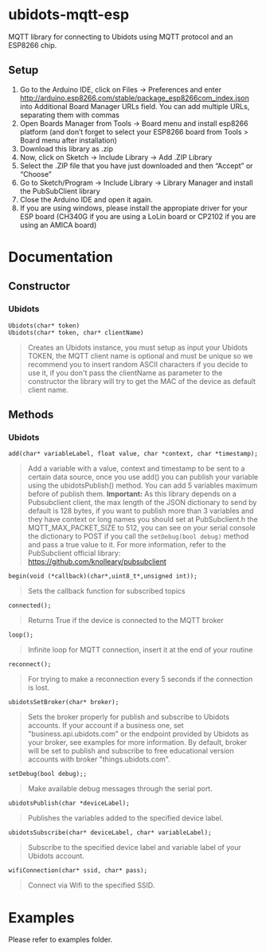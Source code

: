 # ubidots-mqtt-esp

MQTT library for connecting to Ubidots using MQTT protocol and an ESP8266 chip.

## Setup

1. Go to the Arduino IDE, click on Files -> Preferences and enter http://arduino.esp8266.com/stable/package_esp8266com_index.json into Additional Board Manager URLs field. You can add multiple URLs, separating them with commas
2. Open Boards Manager from Tools -> Board menu and install esp8266 platform (and don’t forget to select your ESP8266 board from Tools > Board menu after installation)
3. Download this library as .zip
4. Now, click on Sketch -> Include Library -> Add .ZIP Library
5. Select the .ZIP file that you have just downloaded and then “Accept” or “Choose”
6. Go to Sketch/Program -> Include Library -> Library Manager and install the PubSubClient library 
7. Close the Arduino IDE and open it again.
8. If you are using windows, please install the appropiate driver for your ESP board (CH340G if you are using a LoLin board or CP2102 if you are using an AMICA board)

# Documentation

## Constructor

### Ubidots

```
Ubidots(char* token)
Ubidots(char* token, char* clientName)
```
> Creates an Ubidots instance, you must setup as input your Ubidots TOKEN, the MQTT client name is optional and must be unique so we recommend you to insert random ASCII characters if you decide to use it, if you don't pass the clientName as parameter to the constructor the library will try to get the MAC of the device as default client name.

## Methods

### Ubidots

```
add(char* variableLabel, float value, char *context, char *timestamp);
```
> Add a variable with a value, context and timestamp to be sent to a certain data source, once you use add() you can publish your variable using the ubidotsPublish() method. You can add 5 variables maximum before of publish them. 
**Important:** As this library depends on a Pubsubclient client, the max length of the JSON dictionary to send by default is 128 bytes, if you want to publish more than 3 variables and they have context or long names you should set at PubSubclient.h the MQTT_MAX_PACKET_SIZE to 512, you can see on your serial console the dictionary to POST if you call the ```setDebug(bool debug)``` method and pass a true value to it. For more information, refer to the PubSubclient official library: https://github.com/knolleary/pubsubclient
```
begin(void (*callback)(char*,uint8_t*,unsigned int));
```

> Sets the callback function for subscribed topics

```
connected();
```
> Returns True if the device is connected to the MQTT broker

```
loop();
```
> Infinite loop for MQTT connection, insert it at the end of your routine

```
reconnect();
```
> For trying to make a reconnection every 5 seconds if the connection is lost.

```
ubidotsSetBroker(char* broker);
```
> Sets the broker properly for publish and subscribe to Ubidots accounts. If your account if a business one, set "business.api.ubidots.com" or the endpoint provided by Ubidots as your broker, see examples for more information.
By default, broker will be set to publish and subscribe to free educational version accounts with broker "things.ubidots.com".
```
setDebug(bool debug);;
```

> Make available debug messages through the serial port.


```
ubidotsPublish(char *deviceLabel);
```
> Publishes the variables added to the specified device label.

```
ubidotsSubscribe(char* deviceLabel, char* variableLabel);
```
> Subscribe to the specified device label and variable label of your Ubidots account.

```
wifiConnection(char* ssid, char* pass);
```
> Connect via Wifi to the specified SSID.

# Examples

Please refer to examples folder.
